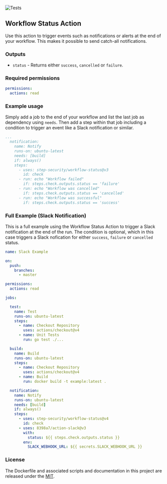 ![Tests](https://github.com/step-security/workflow-status/workflows/Tests/badge.svg)

## Workflow Status Action

Use this action to trigger events such as notifications or alerts at the end of your workflow. This makes it possible to send catch-all notifications.

### Outputs

* `status` - Returns either `success`, `cancelled` or `failure`.

### Required permissions
```yaml
permissions:
  actions: read
```

### Example usage

Simply add a job to the end of your workflow and list the last job as dependency using `needs`. Then add a step within that job including a condition to trigger an event like a Slack notification or similar.

```yaml
...
  notification:
    name: Notify
    runs-on: ubuntu-latest
    needs: [build]
    if: always()
    steps:
      - uses: step-security/workflow-status@v3
        id: check
      - run: echo "Workflow failed"
        if: steps.check.outputs.status == 'failure'
      - run: echo "Workflow was cancelled"
        if: steps.check.outputs.status == 'cancelled'
      - run: echo "Workflow was successful"
        if: steps.check.outputs.status == 'success'
```

### Full Example (Slack Notification)

This is a full example using the Workflow Status Action to trigger a Slack notification at the end of the run. The condition is optional, which in this case triggers a Slack nofication for either `success`, `failure` or `cancelled` status.

```yaml
name: Slack Example

on:
  push:
    branches:
      - master

permissions:
  actions: read

jobs:

  test:
    name: Test
    runs-on: ubuntu-latest
    steps:
      - name: Checkout Repository
        uses: actions/checkout@v4
      - name: Unit Tests
        run: go test ./...

  build:
    name: Build
    runs-on: ubuntu-latest
    steps:
      - name: Checkout Repository
        uses: actions/checkout@v4
      - name: Build
        run: docker build -t example:latest .

  notification:
    name: Notify
    runs-on: ubuntu-latest
    needs: [build]
    if: always()
    steps:
      - uses: step-security/workflow-status@v4
        id: check
      - uses: 8398a7/action-slack@v3
        with:
          status: ${{ steps.check.outputs.status }}
        env:
          SLACK_WEBHOOK_URL: ${{ secrets.SLACK_WEBHOOK_URL }}
```

### License

The Dockerfile and associated scripts and documentation in this project are released under the [MIT](license).
